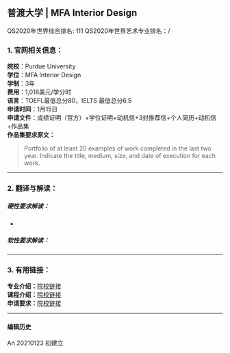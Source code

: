 ## 普渡大学 | MFA Interior Design

QS2020年世界综合排名: 111
QS2020年世界艺术专业排名：/


### 1. 官网相关信息：

**院校**：Purdue University  
**学位**：MFA Interior Design  
**学制**：3年  
**费用**：1,018美元/学分时  
**语言**：TOEFL最低总分80，IELTS 最低总分6.5  
**申请时间**：1月15日  
**申请文件**：成绩证明（官方）+学位证明+动机信+3封推荐信+个人简历+动机信+作品集  
**作品集要求原文：**   
> Portfolio of at least 20 examples of work completed in the last two year. Indicate the title, medium, size, and date of execution for each work.




---


### 2. 翻译与解读：

##### 硬性要求解读：
-



##### 软性要求解读：


---


### 3. 有用链接：

**专业介绍：**[院校链接](https://www.cla.purdue.edu/academic/rueffschool/ad/interior/graduate_program.html)  
**课程介绍：**[院校链接](https://cla.purdue.edu/academic/rueffschool/ad/interior/courses.html)  
**申请要求：**[院校链接](https://cla.purdue.edu/academic/rueffschool/ad/mfa/apply.html?_ga=2.169353377.1822242421.1611384998-1145139644.1611384998)



---


#### 编辑历史

An 20210123 初建立
